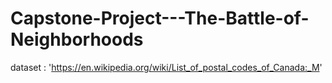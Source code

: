 # Capstone-Project---The-Battle-of-Neighborhoods
dataset : 'https://en.wikipedia.org/wiki/List_of_postal_codes_of_Canada:_M'
